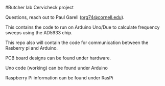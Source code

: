 #Butcher lab Cervicheck project

Questions, reach out to Paul Garell (prg74@cornell.edu). 

This contains the code to run on Arduino Uno/Due to calculate frequency sweeps using the AD5933 chip.

This repo also will contain the code for communication between the Rasberry pi and Arduino. 

PCB board designs can be found under hardware. 

Uno code (working) can be found under Arduino

Raspberry Pi information can be found under RasPi
